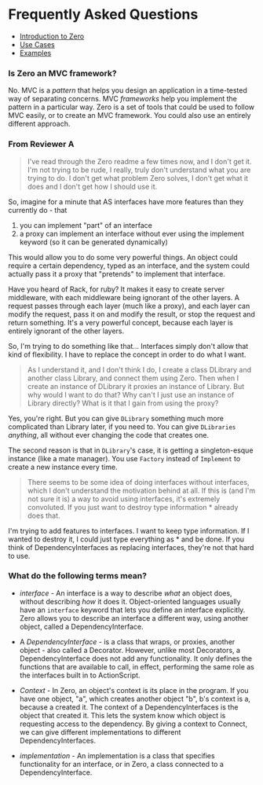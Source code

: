 [intro]: http://github.com/seanhess/zero/tree/master/README.mdown
[usecases]: http://github.com/seanhess/zero/tree/master/doc/UseCases.mdown
[examples]: http://github.com/seanhess/zero/tree/master/doc/Examples.mdown
[faq]: http://github.com/seanhess/zero/tree/master/doc/FAQ.mdown


# Frequently Asked Questions

* [Introduction to Zero][intro]
* [Use Cases][usecases]
* [Examples][examples]

### Is Zero an MVC framework?

No. MVC is a _pattern_ that helps you design an application in a time-tested way of separating concerns. MVC _frameworks_ help you implement the pattern in a particular way. Zero is a set of tools that could be used to follow MVC easily, or to create an MVC framework. You could also use an entirely different approach.

### From Reviewer A

> I've read through the Zero readme a few times now, and I don't get it. I'm not trying to be rude, I really, truly don't understand what you are trying to do. I don't get what problem Zero solves, I don't get what it does and I don't get how I should use it.

So, imagine for a minute that AS interfaces have more features than they currently do - that

1. you can implement "part" of an interface
2. a proxy can implement an interface without ever using the implement keyword (so it can be generated dynamically)

This would allow you to do some very powerful things. An object could require a certain dependency, typed as an interface, and the system could actually pass it a proxy that "pretends" to implement that interface.  

Have you heard of Rack, for ruby? It makes it easy to create server middleware, with each middleware being ignorant of the other layers. A request passes through each layer (much like a proxy), and each layer can modify the request, pass it on and modify the result, or stop the request and return something. It's a very powerful concept, because each layer is entirely ignorant of the other layers. 

So, I'm trying to do something like that... Interfaces simply don't allow that kind of flexibility. I have to replace the concept in order to do what I want. 

> As I understand it, and I don't think I do, I create a class DLibrary and another class Library, and connect them using Zero. Then when I create an instance of DLibrary it proxies an instance of Library. But why would I want to do that? Why can't I just use an instance of Library directly? What is it that I gain from using the proxy?

Yes, you're right. But you can give `DLibrary` something much more complicated than Library later, if you need to. You can give `DLibraries` _anything_, all without ever changing the code that creates one. 

The second reason is that in `DLibrary`'s case, it is getting a singleton-esque instance (like a mate manager). You use `Factory` instead of `Implement` to create a new instance every time.

> There seems to be some idea of doing interfaces without interfaces, which I don't understand the motivation behind at all. If this is (and I'm not sure it is) a way to avoid using interfaces, it's extremely convoluted. If you just want to destroy type information * already does that.

I'm trying to add features to interfaces. I want to keep type information. If I wanted to destroy it, I could just type everything as * and be done.  If you think of DependencyInterfaces as replacing interfaces, they're not that hard to use.

### What do the following terms mean?

* _interface_ - An interface is a way to describe _what_ an object does, without describing _how_ it does it. Object-oriented languages usually have an `interface` keyword that lets you define an interface explicitly. Zero allows you to describe an interface a different way, using another object, called a DependencyInterface.

* A _DependencyInterface_ - is a class that wraps, or proxies, another object - also called a Decorator. However, unlike most Decorators, a DependencyInterface does not add any functionality. It only defines the functions that are available to call, in effect, performing the same role as the interfaces built in to ActionScript.

* _Context_ - In Zero, an object's context is its place in the program. If you have one object, "a", which creates another object "b", b's context is a, because a created it. The context of a DependencyInterfaces is the object that created it. This lets the system know which object is requesting access to the dependency. By giving a context to Connect, we can give different implementations to different DependencyInterfaces.

* _implementation_ - An implementation is a class that specifies functionality for an interface, or in Zero, a class connected to a DependencyInterface.